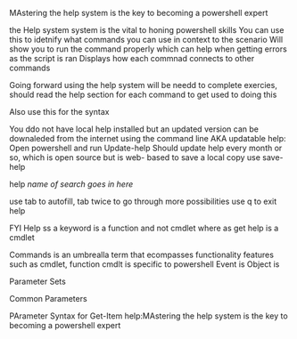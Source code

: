 MAstering the help system is the key to becoming a powershell expert

the Help system system is the vital to honing powershell skills
You can use this to idetnify what commands you can use in context to the scenario
Will show you to run the command properly which can help when getting errors as the script is ran
Displays how each commnad connects to other commands

Going forward using the help system will be needd to complete exercies, should read the help section for each command to get used to doing this

Also use this for the syntax

You ddo not have local help installed but an updated version can be downaleded from the internet using the command line AKA updatable help:
Open powershell and run Update-help
Should update help every  month or so, which is open source but is web- based to save a local copy use save-help

help *name of search goes in here*

use tab to autofill, tab twice to go through more possibilities
use q to exit help

FYI Help ss a keyword is a function and not cmdlet where as get help is a cmdlet

Commands is an umbrealla term that ecompasses functionality features such as cmdlet, function
cmdlt is specific to powershell
Event is
Object is

Parameter Sets

Common Parameters

PArameter Syntax for Get-Item help:MAstering the help system is the key to becoming a powershell expert